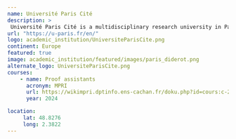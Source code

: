 ```yaml
---
name: Université Paris Cité 
description: >
 Université Paris Cité is a multidisciplinary research university in Paris, France, known for its strong emphasis on innovation, international collaboration, and a broad range of academic programs across sciences, humanities, and social sciences.
url: "https://u-paris.fr/en/"
logo: academic_institution/UniversiteParisCite.png
continent: Europe
featured: true
image: academic_institution/featured/images/paris_diderot.png
alternate_logo: UniversiteParisCite.png
courses:
    - name: Proof assistants
      acronym: MPRI
      url: https://wikimpri.dptinfo.ens-cachan.fr/doku.php?id=cours:c-2-7-2
      year: 2024

location:
     lat: 48.8276
     long: 2.3822
---
```

